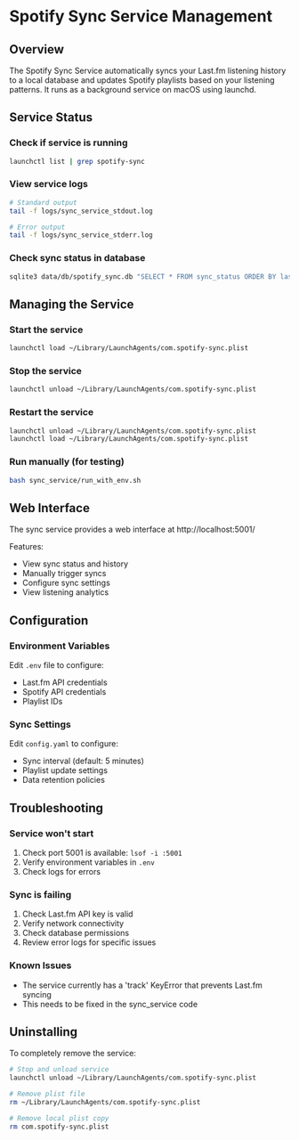 # Spotify Sync Service Management

## Overview
The Spotify Sync Service automatically syncs your Last.fm listening history to a local database and updates Spotify playlists based on your listening patterns. It runs as a background service on macOS using launchd.

## Service Status

### Check if service is running
```bash
launchctl list | grep spotify-sync
```

### View service logs
```bash
# Standard output
tail -f logs/sync_service_stdout.log

# Error output
tail -f logs/sync_service_stderr.log
```

### Check sync status in database
```bash
sqlite3 data/db/spotify_sync.db "SELECT * FROM sync_status ORDER BY last_sync DESC LIMIT 5;"
```

## Managing the Service

### Start the service
```bash
launchctl load ~/Library/LaunchAgents/com.spotify-sync.plist
```

### Stop the service
```bash
launchctl unload ~/Library/LaunchAgents/com.spotify-sync.plist
```

### Restart the service
```bash
launchctl unload ~/Library/LaunchAgents/com.spotify-sync.plist
launchctl load ~/Library/LaunchAgents/com.spotify-sync.plist
```

### Run manually (for testing)
```bash
bash sync_service/run_with_env.sh
```

## Web Interface

The sync service provides a web interface at http://localhost:5001/

Features:
- View sync status and history
- Manually trigger syncs
- Configure sync settings
- View listening analytics

## Configuration

### Environment Variables
Edit `.env` file to configure:
- Last.fm API credentials
- Spotify API credentials
- Playlist IDs

### Sync Settings
Edit `config.yaml` to configure:
- Sync interval (default: 5 minutes)
- Playlist update settings
- Data retention policies

## Troubleshooting

### Service won't start
1. Check port 5001 is available: `lsof -i :5001`
2. Verify environment variables in `.env`
3. Check logs for errors

### Sync is failing
1. Check Last.fm API key is valid
2. Verify network connectivity
3. Check database permissions
4. Review error logs for specific issues

### Known Issues
- The service currently has a 'track' KeyError that prevents Last.fm syncing
- This needs to be fixed in the sync_service code

## Uninstalling

To completely remove the service:
```bash
# Stop and unload service
launchctl unload ~/Library/LaunchAgents/com.spotify-sync.plist

# Remove plist file
rm ~/Library/LaunchAgents/com.spotify-sync.plist

# Remove local plist copy
rm com.spotify-sync.plist
```